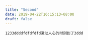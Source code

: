 ```yaml
---
title: "Second"
date: 2019-04-22T16:15:13+08:00
draft: false
---
```

```
1233ddddfdfdfdfd激动人心的时刻到了3ddd

```